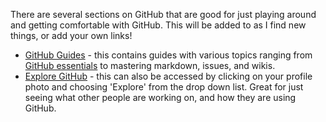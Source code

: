 There are several sections on GitHub that are good for just playing around
and getting comfortable with GitHub. This will be added to as I find new things,
or add your own links!

- [GitHub Guides](https://guides.github.com/) - this contains guides with various
topics ranging from [GitHub essentials](https://guides.github.com/activities/hello-world/)
to mastering markdown, issues, and wikis.
- [Explore GitHub](https://github.com/explore) - this can also be accessed by clicking
on your profile photo and choosing 'Explore' from the drop down list. Great for
just seeing what other people are working on, and how they are using GitHub.
